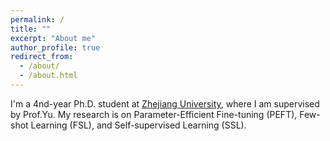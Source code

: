 ```yaml
---
permalink: /
title: ""
excerpt: "About me"
author_profile: true
redirect_from: 
  - /about/
  - /about.html
---
```


I'm a 4nd-year Ph.D. student at [Zhejiang University](http:/www.zju.edu.cn), where I am supervised by Prof.Yu. My research is on Parameter-Efficient Fine-tuning (PEFT), Few-shot Learning (FSL), and Self-supervised Learning (SSL). 

